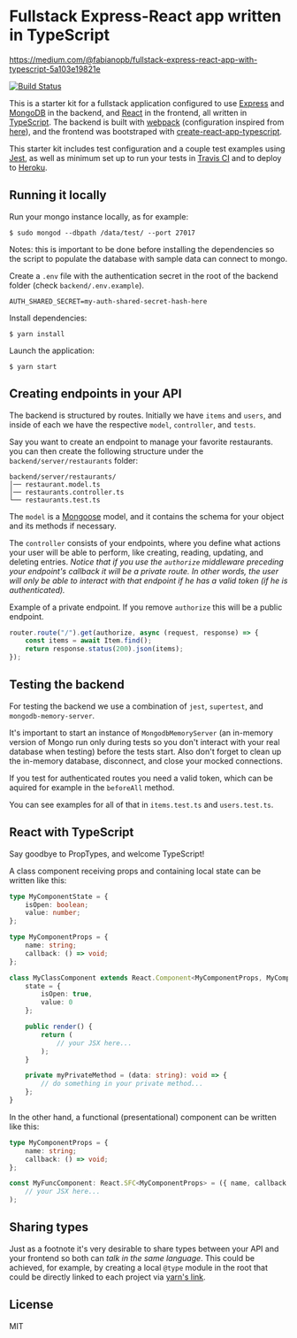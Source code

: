 # Fullstack Express-React app written in TypeScript

https://medium.com/@fabianopb/fullstack-express-react-app-with-typescript-5a103e19821e

[![Build Status](https://travis-ci.com/Fabianopb/express-react-ts-ci.svg?branch=master)](https://travis-ci.com/Fabianopb/express-react-ts-ci)

This is a starter kit for a fullstack application configured to use [Express](http://expressjs.com/) and [MongoDB](https://www.mongodb.com/) in the backend, and [React](https://reactjs.org/) in the frontend, all written in [TypeScript](https://www.typescriptlang.org/). The backend is built with [webpack](https://webpack.js.org/) (configuration inspired from [here](https://github.com/anthillsolutions/api-skel)), and the frontend was bootstraped with [create-react-app-typescript](https://github.com/wmonk/create-react-app-typescript).

This starter kit includes test configuration and a couple test examples using [Jest](https://jestjs.io/), as well as minimum set up to run your tests in [Travis CI](https://travis-ci.com/) and to deploy to [Heroku](https://www.heroku.com/).

## Running it locally

Run your mongo instance locally, as for example:
```
$ sudo mongod --dbpath /data/test/ --port 27017
```
Notes: this is important to be done before installing the dependencies so the script to populate the database with sample data can connect to mongo.

Create a `.env` file with the authentication secret in the root of the backend folder (check `backend/.env.example`).
```
AUTH_SHARED_SECRET=my-auth-shared-secret-hash-here
```

Install dependencies:
```
$ yarn install
```

Launch the application:
```
$ yarn start
```

## Creating endpoints in your API

The backend is structured by routes. Initially we have `items` and `users`, and inside of each we have the respective `model`, `controller`, and `tests`.

Say you want to create an endpoint to manage your favorite restaurants. you can then create the following structure under the `backend/server/restaurants` folder:
```
backend/server/restaurants/
│── restaurant.model.ts
│── restaurants.controller.ts
└── restaurants.test.ts
```

The `model` is a [Mongoose](https://mongoosejs.com/) model, and it contains the schema for your object and its methods if necessary.

The `controller` consists of your endpoints, where you define what actions your user will be able to perform, like creating, reading, updating, and deleting entries. _Notice that if you use the `authorize` middleware preceding your endpoint's callback it will be a private route. In other words, the user will only be able to interact with that endpoint if he has a valid token (if he is authenticated)._

Example of a private endpoint. If you remove `authorize` this will be a public endpoint.
```ts
router.route("/").get(authorize, async (request, response) => {
	const items = await Item.find();
	return response.status(200).json(items);
});
```

## Testing the backend

For testing the backend we use a combination of `jest`, `supertest`, and `mongodb-memory-server`.

It's important to start an instance of `MongodbMemoryServer` (an in-memory version of Mongo run only during tests so you don't interact with your real database when testing) before the tests start. Also don't forget to clean up the in-memory database, disconnect, and close your mocked connections.

If you test for authenticated routes you need a valid token, which can be aquired for example in the `beforeAll` method.

You can see examples for all of that in `items.test.ts` and `users.test.ts`.

## React with TypeScript

Say goodbye to PropTypes, and welcome TypeScript!

A class component receiving props and containing local state can be written like this:
```ts
type MyComponentState = {
	isOpen: boolean;
	value: number;
};

type MyComponentProps = {
	name: string;
	callback: () => void;
};

class MyClassComponent extends React.Component<MyComponentProps, MyComponentState> {
	state = {
		isOpen: true,
		value: 0
	};

	public render() {
		return (
			// your JSX here...
		);
	}

	private myPrivateMethod = (data: string): void => {
		// do something in your private method...
	};
}
```

In the other hand, a functional (presentational) component can be written like this:
```ts
type MyComponentProps = {
	name: string;
	callback: () => void;
};

const MyFuncComponent: React.SFC<MyComponentProps> = ({ name, callback }) => (
	// your JSX here...
);
```

## Sharing types

Just as a footnote it's very desirable to share types between your API and your frontend so both can _talk in the same language_. This could be achieved, for example, by creating a local `@type` module in the root that could be directly linked to each project via [yarn's link](https://yarnpkg.com/lang/en/docs/cli/link/).

## License

MIT
